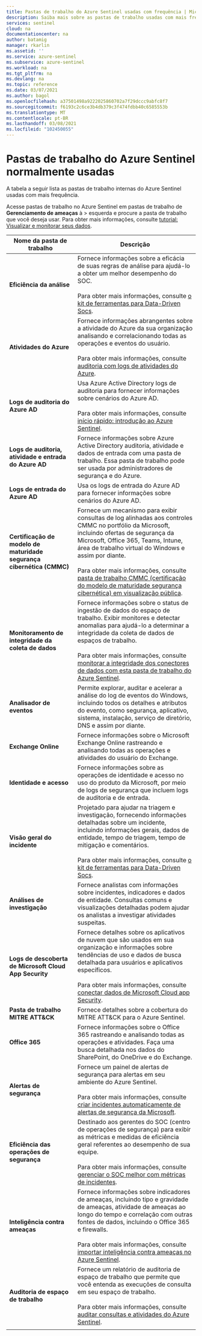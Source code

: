 ```yaml
---
title: Pastas de trabalho do Azure Sentinel usadas com frequência | Microsoft Docs
description: Saiba mais sobre as pastas de trabalho usadas com mais frequência para usar recursos populares e internos do Azure Sentinel.
services: sentinel
cloud: na
documentationcenter: na
author: batamig
manager: rkarlin
ms.assetid: ''
ms.service: azure-sentinel
ms.subservice: azure-sentinel
ms.workload: na
ms.tgt_pltfrm: na
ms.devlang: na
ms.topic: reference
ms.date: 03/07/2021
ms.author: bagol
ms.openlocfilehash: a37501498a9222025860702a7f29dccc9abfc8f7
ms.sourcegitcommit: f6193c2c6ce3b4db379c3f474fdbb40c6585553b
ms.translationtype: MT
ms.contentlocale: pt-BR
ms.lasthandoff: 03/08/2021
ms.locfileid: "102450055"
---
```

# <a name="commonly-used-azure-sentinel-workbooks"></a>Pastas de trabalho do Azure Sentinel normalmente usadas

A tabela a seguir lista as pastas de trabalho internas do Azure Sentinel usadas com mais frequência.

Acesse pastas de trabalho no Azure Sentinel em pastas de trabalho de **Gerenciamento de ameaças** à  >   esquerda e procure a pasta de trabalho que você deseja usar. Para obter mais informações, consulte [tutorial: Visualizar e monitorar seus dados](tutorial-monitor-your-data.md).

|Nome da pasta de trabalho  |Descrição  |
|---------|---------|
|**Eficiência da análise**     |  Fornece informações sobre a eficácia de suas regras de análise para ajudá-lo a obter um melhor desempenho do SOC. <br><br>Para obter mais informações, consulte [o kit de ferramentas para Data-Driven Socs](https://techcommunity.microsoft.com/t5/azure-sentinel/the-toolkit-for-data-driven-socs/ba-p/2143152).|
|**Atividades do Azure**     |     Fornece informações abrangentes sobre a atividade do Azure da sua organização analisando e correlacionando todas as operações e eventos do usuário. <br><br>Para obter mais informações, consulte [auditoria com logs de atividades do Azure](audit-sentinel-data.md#auditing-with-azure-activity-logs).    |
|**Logs de auditoria do Azure AD**     |  Usa Azure Active Directory logs de auditoria para fornecer informações sobre cenários do Azure AD. <br><br>Para obter mais informações, consulte  [início rápido: introdução ao Azure Sentinel](quickstart-get-visibility.md).     |
|**Logs de auditoria, atividade e entrada do Azure AD**     |   Fornece informações sobre Azure Active Directory auditoria, atividade e dados de entrada com uma pasta de trabalho. Essa pasta de trabalho pode ser usada por administradores de segurança e do Azure.      |
|**Logs de entrada do Azure AD**     | Usa os logs de entrada do Azure AD para fornecer informações sobre cenários do Azure AD.        |
|**Certificação de modelo de maturidade segurança cibernética (CMMC)**     |   Fornece um mecanismo para exibir consultas de log alinhadas aos controles CMMC no portfólio da Microsoft, incluindo ofertas de segurança da Microsoft, Office 365, Teams, Intune, área de trabalho virtual do Windows e assim por diante. <br><br>Para obter mais informações, consulte [pasta de trabalho CMMC (certificação do modelo de maturidade segurança cibernética) em visualização pública](https://techcommunity.microsoft.com/t5/azure-sentinel/what-s-new-cybersecurity-maturity-model-certification-cmmc/ba-p/2111184).|
|**Monitoramento de integridade da coleta de dados**     |   Fornece informações sobre o status de ingestão de dados do espaço de trabalho. Exibir monitores e detectar anomalias para ajudá-lo a determinar a integridade da coleta de dados de espaços de trabalho.  <br><br>Para obter mais informações, consulte [monitorar a integridade dos conectores de dados com esta pasta de trabalho do Azure Sentinel](monitor-data-connector-health.md).    |
|**Analisador de eventos**     |  Permite explorar, auditar e acelerar a análise do log de eventos do Windows, incluindo todos os detalhes e atributos do evento, como segurança, aplicativo, sistema, instalação, serviço de diretório, DNS e assim por diante.       |
|**Exchange Online**     |Fornece informações sobre o Microsoft Exchange Online rastreando e analisando todas as operações e atividades do usuário do Exchange.         |
|**Identidade e acesso**     |   Fornece informações sobre as operações de identidade e acesso no uso do produto da Microsoft, por meio de logs de segurança que incluem logs de auditoria e de entrada.     |
|**Visão geral do incidente**     |   Projetado para ajudar na triagem e investigação, fornecendo informações detalhadas sobre um incidente, incluindo informações gerais, dados de entidade, tempo de triagem, tempo de mitigação e comentários. <br><br>Para obter mais informações, consulte [o kit de ferramentas para Data-Driven Socs](https://techcommunity.microsoft.com/t5/azure-sentinel/the-toolkit-for-data-driven-socs/ba-p/2143152).      |
|**Análises de investigação**     | Fornece analistas com informações sobre incidentes, indicadores e dados de entidade. Consultas comuns e visualizações detalhadas podem ajudar os analistas a investigar atividades suspeitas.       |
|**Logs de descoberta de Microsoft Cloud App Security**     |   Fornece detalhes sobre os aplicativos de nuvem que são usados em sua organização e informações sobre tendências de uso e dados de busca detalhada para usuários e aplicativos específicos.  <br><br>Para obter mais informações, consulte [conectar dados de Microsoft Cloud app Security](connect-cloud-app-security.md).|
|**Pasta de trabalho MITRE ATT&CK**     |   Fornece detalhes sobre a cobertura do MITRE ATT&CK para o Azure Sentinel.      |
|**Office 365**     |  Fornece informações sobre o Office 365 rastreando e analisando todas as operações e atividades. Faça uma busca detalhada nos dados do SharePoint, do OneDrive e do Exchange.       |
|**Alertas de segurança**     |  Fornece um painel de alertas de segurança para alertas em seu ambiente do Azure Sentinel. <br><br>Para obter mais informações, consulte [criar incidentes automaticamente de alertas de segurança da Microsoft](create-incidents-from-alerts.md).      |
|**Eficiência das operações de segurança**     |  Destinado aos gerentes do SOC (centro de operações de segurança) para exibir as métricas e medidas de eficiência geral referentes ao desempenho de sua equipe. <br><br>Para obter mais informações, consulte [gerenciar o SOC melhor com métricas de incidentes](manage-soc-with-incident-metrics.md).  |
|**Inteligência contra ameaças**     | Fornece informações sobre indicadores de ameaças, incluindo tipo e gravidade de ameaças, atividade de ameaças ao longo do tempo e correlação com outras fontes de dados, incluindo o Office 365 e firewalls.  <br><br>Para obter mais informações, consulte [importar inteligência contra ameaças no Azure Sentinel](import-threat-intelligence.md).      |
|**Auditoria de espaço de trabalho**     |  Fornece um relatório de auditoria de espaço de trabalho que permite que você entenda as execuções de consulta em seu espaço de trabalho.   <br><br>Para obter mais informações, consulte [auditar consultas e atividades do Azure Sentinel](audit-sentinel-data.md).  |
|     |         |

